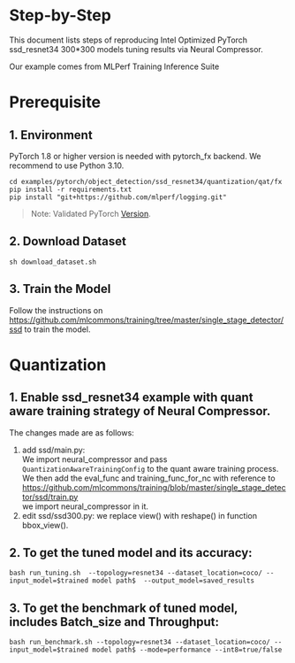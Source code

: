 Step-by-Step
============

This document lists steps of reproducing Intel Optimized PyTorch ssd_resnet34 300*300 models tuning results via Neural Compressor.

Our example comes from MLPerf Training Inference Suite


# Prerequisite

## 1. Environment

PyTorch 1.8 or higher version is needed with pytorch_fx backend. We recommend to use Python 3.10.

  ```shell
  cd examples/pytorch/object_detection/ssd_resnet34/quantization/qat/fx
  pip install -r requirements.txt
  pip install "git+https://github.com/mlperf/logging.git"
  ```
> Note: Validated PyTorch [Version](/docs/source/installation_guide.md#validated-software-environment).

## 2. Download Dataset

  ```shell
  sh download_dataset.sh
  ```

## 3. Train the Model

Follow the instructions on https://github.com/mlcommons/training/tree/master/single_stage_detector/ssd to train the model.

# Quantization

## 1. Enable ssd_resnet34 example with quant aware training strategy of Neural Compressor.

  The changes made are as follows:
  1. add ssd/main.py:\
    We import neural_compressor and pass `QuantizationAwareTrainingConfig` to the quant aware training process.
    We then add the eval_func and training_func_for_nc with reference to https://github.com/mlcommons/training/blob/master/single_stage_detector/ssd/train.py \
    we import neural_compressor in it.
  2. edit ssd/ssd300.py:
    we replace view() with reshape() in function bbox_view().

## 2. To get the tuned model and its accuracy:

    bash run_tuning.sh  --topology=resnet34 --dataset_location=coco/ --input_model=$trained model path$  --output_model=saved_results

## 3. To get the benchmark of tuned model, includes Batch_size and Throughput:

    bash run_benchmark.sh --topology=resnet34 --dataset_location=coco/ --input_model=$trained model path$ --mode=performance --int8=true/false


